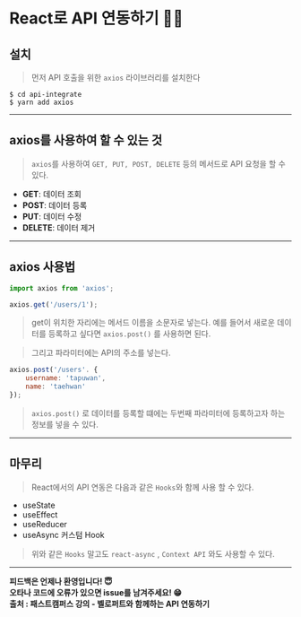 # React로 API 연동하기 🐱‍🐉

## 설치 
> 먼저 API 호출을 위한 `axios` 라이브러리를 설치한다

```
$ cd api-integrate
$ yarn add axios
```
---

## axios를 사용하여 할 수 있는 것 
> `axios`를 사용하여 `GET, PUT, POST, DELETE` 등의 메서드로 API 요청을 할 수 있다.

- **GET**: 데이터 조회
- **POST**: 데이터 등록
- **PUT**: 데이터 수정
- **DELETE**: 데이터 제거
---

## axios 사용법 

```javascript
import axios from 'axios';

axios.get('/users/1');
```
> get이 위치한 자리에는 메서드 이름을 소문자로 넣는다. 예를 들어서 새로운 데이터를 등록하고 싶다면 `axios.post()` 를 사용하면 된다. 

> 그리고 파라미터에는 API의 주소를 넣는다.
```javascript
axios.post('/users'. {
    username: 'tapuwan',
    name: 'taehwan'
});
```
> `axios.post()` 로 데이터를 등록할 떄에는 두번째 파라미터에 등록하고자 하는 정보를 넣을 수 있다.

---

## 마무리 

> React에서의 API 연동은 다음과 같은 `Hooks`와 함께 사용 할 수 있다.
- useState
- useEffect
- useReducer
- useAsync 커스텀 Hook
> 위와 같은 `Hooks` 말고도 `react-async` , `Context API` 와도 사용할 수 있다.

--- 

**피드백은 언제나 환영입니다! 😇**   
**오타나 코드에 오류가 있으면 issue를 남겨주세요! 😁**   
**출처 : 패스트캠퍼스 강의 - 벨로퍼트와 함께하는 API 연동하기**
